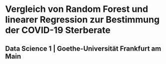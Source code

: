 # Vergleich von Random Forest und linearer Regression zur Bestimmung der COVID-19 Sterberate

## Data Science 1 | Goethe-Universität Frankfurt am Main
